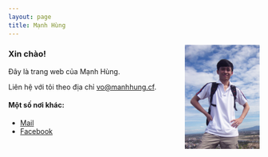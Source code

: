 ```yaml
---
layout: page
title: Mạnh Hùng
---
```


<img src="/ava2.jpg" align="right" width="150px">

### Xin chào!
Đây là trang web của Mạnh Hùng.

Liên hệ với tôi theo địa chỉ [vo@manhhung.cf](mailto:vo@manhhung.cf).

#### Một số nơi khác:

- [Mail](http://mail.google.com/a/manhhung.cf)
- [Facebook](http://fb.com/bena0310)
